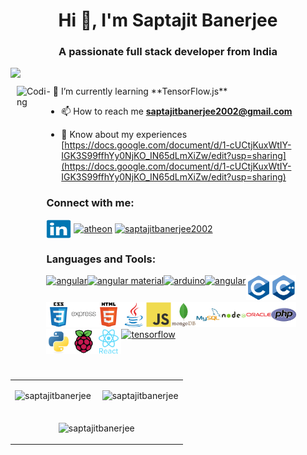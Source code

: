 <h1 align="center">Hi 👋, I'm Saptajit Banerjee</h1>
<h3 align="center">A passionate full stack developer from India</h3>
<img src="https://komarev.com/ghpvc/?username=saptajitbanerjee&label=PROFILE+VIEWS"/>
<div style="display:flex;padding:10px;">
<img align="right" alt="Coding" src="https://media.tenor.com/2uyENRmiUt0AAAAC/coding.gif">
<div>
- 🌱 I’m currently learning **TensorFlow.js**

- 📫 How to reach me **saptajitbanerjee2002@gmail.com**

- 📄 Know about my experiences [https://docs.google.com/document/d/1-cUCtjKuxWtIY-IGK3S99ffhYy0NjKO_IN65dLmXiZw/edit?usp=sharing](https://docs.google.com/document/d/1-cUCtjKuxWtIY-IGK3S99ffhYy0NjKO_IN65dLmXiZw/edit?usp=sharing)

<h3 align="left">Connect with me:</h3>
<p align="left">
<a href="https://linkedin.com/in/saptajit-banerjee-638791205" target="blank"><img align="center" src="https://github.com/devicons/devicon/blob/master/icons/linkedin/linkedin-original.svg" alt="saptajit-banerjee-638791205" height="30" width="40" /></a>
<a href="https://www.leetcode.com/atheon" target="blank"><img align="center" src="https://raw.githubusercontent.com/rahuldkjain/github-profile-readme-generator/master/src/images/icons/Social/leet-code.svg" alt="atheon" height="30" width="40" /></a>
<a href="https://auth.geeksforgeeks.org/user/saptajitbanerjee2002" target="blank"><img align="center" src="https://raw.githubusercontent.com/rahuldkjain/github-profile-readme-generator/master/src/images/icons/Social/geeks-for-geeks.svg" alt="saptajitbanerjee2002" height="30" width="40" /></a>
</p>
<h3 align="left">Languages and Tools:</h3>
<p align="left" style="display:flex;flex-wrap:wrap;width:100"> 
<a href="https://angular.io" target="_blank" rel="noreferrer"> <img src="https://raw.githubusercontent.com/angular/angular/main/aio/src/assets/images/logos/angular/angular.png" alt="angular" width="40" height="40"/> </a> <a href="https://material.angular.io/" target="_blank" rel="noreferrer"> <img src="https://repository-images.githubusercontent.com/220078160/9353b600-0e54-11ea-9712-b79b66b93c00" alt="angular material" width="40" height="40"/></a>
<a href="https://www.arduino.cc/" target="_blank" rel="noreferrer"> <img src="https://cdn.worldvectorlogo.com/logos/arduino-1.svg" alt="arduino" width="40" height="40"/> </a> <a href="https://aws.amazon.com/" target="_blank" rel="noreferrer"> <img src="https://www.pngmart.com/files/23/Aws-Logo-PNG-Picture.png" alt="angular" width="40" height="40"/> </a> <a href="https://www.cprogramming.com/" target="_blank" rel="noreferrer"> <img src="https://raw.githubusercontent.com/devicons/devicon/master/icons/c/c-original.svg" alt="c" width="40" height="40"/> </a> 
<a href="https://www.w3schools.com/cpp/" target="_blank" rel="noreferrer"> <img src="https://raw.githubusercontent.com/devicons/devicon/master/icons/cplusplus/cplusplus-original.svg" alt="cplusplus" width="40" height="40"/> </a> <a href="https://www.w3schools.com/css/" target="_blank" rel="noreferrer"> <img src="https://raw.githubusercontent.com/devicons/devicon/master/icons/css3/css3-original-wordmark.svg" alt="css3" width="40" height="40"/> </a> <a href="https://expressjs.com" target="_blank" rel="noreferrer"> <img src="https://raw.githubusercontent.com/devicons/devicon/master/icons/express/express-original-wordmark.svg" alt="express" width="40" height="40"/> </a> <a href="https://www.w3.org/html/" target="_blank" rel="noreferrer"> <img src="https://raw.githubusercontent.com/devicons/devicon/master/icons/html5/html5-original-wordmark.svg" alt="html5" width="40" height="40"/> </a> <a href="https://www.java.com" target="_blank" rel="noreferrer"> <img src="https://raw.githubusercontent.com/devicons/devicon/master/icons/java/java-original.svg" alt="java" width="40" height="40"/> </a> <a href="https://developer.mozilla.org/en-US/docs/Web/JavaScript" target="_blank" rel="noreferrer"> <img src="https://raw.githubusercontent.com/devicons/devicon/master/icons/javascript/javascript-original.svg" alt="javascript" width="40" height="40"/> </a> <a href="https://www.mongodb.com/" target="_blank" rel="noreferrer"> <img src="https://raw.githubusercontent.com/devicons/devicon/master/icons/mongodb/mongodb-original-wordmark.svg" alt="mongodb" width="40" height="40"/> </a> <a href="https://www.mysql.com/" target="_blank" rel="noreferrer"> <img src="https://raw.githubusercontent.com/devicons/devicon/master/icons/mysql/mysql-original-wordmark.svg" alt="mysql" width="40" height="40"/> </a> <a href="https://nodejs.org" target="_blank" rel="noreferrer"> <img src="https://raw.githubusercontent.com/devicons/devicon/master/icons/nodejs/nodejs-original-wordmark.svg" alt="nodejs" width="40" height="40"/> </a> <br> <a href="https://www.oracle.com/" target="_blank" rel="noreferrer"> <img src="https://raw.githubusercontent.com/devicons/devicon/master/icons/oracle/oracle-original.svg" alt="oracle" width="40" height="40"/> </a> <a href="https://www.php.net" target="_blank" rel="noreferrer"> <img src="https://raw.githubusercontent.com/devicons/devicon/master/icons/php/php-original.svg" alt="php" width="40" height="40"/> </a> <a href="https://www.python.org" target="_blank" rel="noreferrer"> <img src="https://raw.githubusercontent.com/devicons/devicon/master/icons/python/python-original.svg" alt="python" width="40" height="40"/> </a> <a href="https://www.raspberrypi.org/" target="_blank" rel="noreferrer"> <img src="https://github.com/devicons/devicon/blob/master/icons/raspberrypi/raspberrypi-original.svg" alt="Raspberry Pi" width="40" height="40"/></a> <a href="https://reactjs.org/" target="_blank" rel="noreferrer"> <img src="https://raw.githubusercontent.com/devicons/devicon/master/icons/react/react-original-wordmark.svg" alt="react" width="40" height="40"/> </a>  <a href="https://www.tensorflow.org" target="_blank" rel="noreferrer"> <img src="https://codelabs.developers.google.com/static/tensorflowjs-coral-tflite-node/img/54e81d02971f53e8.png" alt="tensorflow" width="40" height="40"/> </a></p>
</div>
</div>
<table align="center" border="0"">
  <tr>
    <td align="left">
    <p><img src="https://github-readme-stats.vercel.app/api/top-langs?username=saptajitbanerjee&theme=react&show_icons=true&locale=en&layout=compact" alt="saptajitbanerjee" /></p>
    </td>
    <td align="left">
<p>&nbsp;<img src="https://github-readme-stats.vercel.app/api?username=saptajitbanerjee&theme=react&show_icons=true&locale=en" alt="saptajitbanerjee" /></p>
    </td>
  </tr>
  <tr>
    <td colspan="2">
      <p align="center"><img align="center" src="https://github-readme-streak-stats.herokuapp.com/?user=saptajitbanerjee&theme=react&show_icons=true" alt="saptajitbanerjee" /></p>
    </td>
  </tr>
</table>
